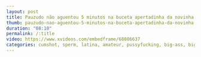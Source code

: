 ```yaml
---
layout: post
title: Pauzudo não aguentou 5 minutos na buceta apertadinha da novinha
thumb: pauzudo-nao-aguentou-5-minutos-na-buceta-apertadinha-da-novinha
duration: "08:10"
permalink: /:title
video: https://www.xvideos.com/embedframe/68086637
categories: cumshot, sperm, latina, amateur, pussyfucking, big-ass, big-tits, gostosa, safada, cuckold, big-cock, amador, bbc, gozando, casada, novinha, natural-tits
---
```

